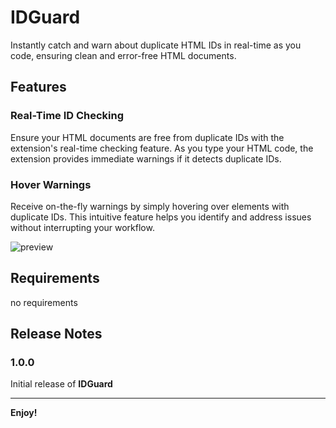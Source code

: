 # IDGuard

Instantly catch and warn about duplicate HTML IDs in real-time as you code, ensuring clean and error-free HTML documents.

## Features

### Real-Time ID Checking

Ensure your HTML documents are free from duplicate IDs with the extension's real-time checking feature. As you type your HTML code, the extension provides immediate warnings if it detects duplicate IDs.

### Hover Warnings

Receive on-the-fly warnings by simply hovering over elements with duplicate IDs. This intuitive feature helps you identify and address issues without interrupting your workflow.

![preview](https://github.com/mohanad-80/IDGuard/blob/master/images/Extension-preview.gif?raw=true)

## Requirements

no requirements

## Release Notes

### 1.0.0

Initial release of **IDGuard**

---

**Enjoy!**
